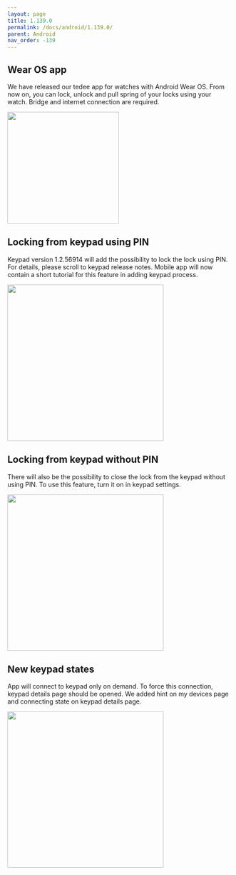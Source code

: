 ```yaml
---
layout: page
title: 1.139.0
permalink: /docs/android/1.139.0/
parent: Android
nav_order: -139
---
```


## Wear OS app
We have released our tedee app for watches with Android Wear OS.
From now on, you can lock, unlock and pull spring of your locks using your watch.
Bridge and internet connection are required.

<img src="/tedee-release-notes/docs/android/assets/139_4.png" width="250">


## Locking from keypad using PIN
Keypad version 1.2.56914 will add the possibility to lock the lock using PIN. For details, please scroll to keypad release notes. Mobile app will now contain a short tutorial for this feature in adding keypad process.

<img src="/tedee-release-notes/docs/android/assets/139_1.png" width="350">

## Locking from keypad without PIN
There will also be the possibility to close the lock from the keypad without using PIN. To use this feature, turn it on in keypad settings.

<img src="/tedee-release-notes/docs/android/assets/139_2.gif" width="350">

## New keypad states
App will connect to keypad only on demand. To force this connection, keypad details page should be opened. We added hint on my devices page and connecting state on keypad details page.

<img src="/tedee-release-notes/docs/android/assets/139_3.gif" width="350">
